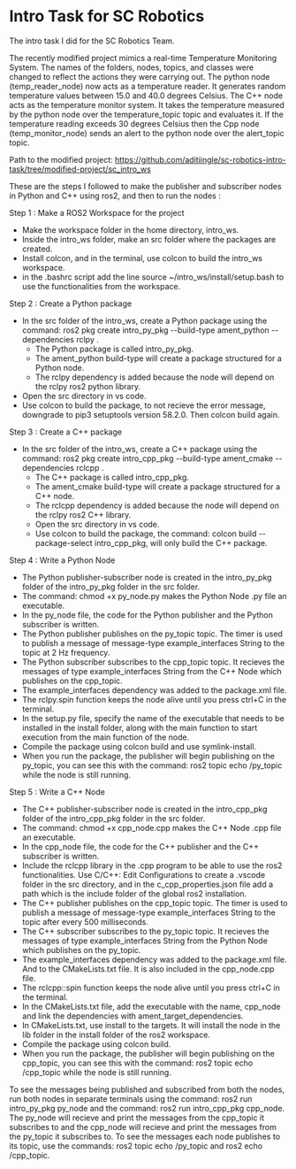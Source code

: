 # Intro Task for SC Robotics
The intro task I did for the SC Robotics Team.

The recently modified project mimics a real-time Temperature Monitoring System.
The names of the folders, nodes, topics, and classes were changed to reflect the actions they were carrying out.
The python node (temp_reader_node) now acts as a temperature reader. It generates random temperature values between 15.0 and 40.0 degrees Celsius.
The C++ node acts as the temperature monitor system. It takes the temperature measured by the python node over the temperature_topic topic and evaluates it. If the temperature reading exceeds 30 degrees Celsius then the Cpp node (temp_monitor_node) sends an alert to the python node over the alert_topic topic.

Path to the modified project: https://github.com/aditiingle/sc-robotics-intro-task/tree/modified-project/sc_intro_ws

These are the steps I followed to make the publisher and subscriber nodes in Python and C++ using ros2, and then to run the nodes :

Step 1 : Make a ROS2 Workspace for the project
  - Make the workspace folder in the home directory, intro_ws.
  - Inside the intro_ws folder, make an src folder where the packages are created.
  - Install colcon, and in the terminal, use colcon to build the intro_ws workspace.
  - in the .bashrc script add the line source ~/intro_ws/install/setup.bash to use the functionalities from the workspace.

Step 2 : Create a Python package
  - In the src folder of the intro_ws, create a Python package using the command: ros2 pkg create intro_py_pkg --build-type ament_python --dependencies rclpy .
    - The Python package is called intro_py_pkg.
    - The ament_python build-type will create a package structured for a Python node.
    - The rclpy dependency is added because the node will depend on the rclpy ros2 python library.
  - Open the src directory in vs code.
  - Use colcon to build the package, to not recieve the error message, downgrade to pip3 setuptools version 58.2.0. Then colcon build again.
    
Step 3 : Create a C++ package
- In the src folder of the intro_ws, create a C++ package using the command: ros2 pkg create intro_cpp_pkg --build-type ament_cmake --dependencies rclcpp .
    - The C++ package is called intro_cpp_pkg.
    - The ament_cmake build-type will create a package structured for a C++ node.
    - The rclcpp dependency is added because the node will depend on the rclpy ros2 C++ library.
  - Open the src directory in vs code.
  - Use colcon to build the package, the command: colcon build --package-select intro_cpp_pkg, will only build the C++ package.

Step 4 : Write a Python Node
  - The Python publisher-subscriber node is created in the intro_py_pkg folder of the intro_py_pkg folder in the src folder.
  - The command: chmod +x py_node.py makes the Python Node .py file an executable.
  - In the py_node file, the code for the Python publisher and the Python subscriber is written.
  - The Python publisher publishes on the py_topic topic. The timer is used to publish a message of message-type example_interfaces String to the topic at 2 Hz frequency.
  - The Python subscriber subscribes to the cpp_topic topic. It recieves the messages of type example_interfaces String from the C++ Node which publishes on the cpp_topic.
  - The example_interfaces dependency was added to the package.xml file.
  - The rclpy.spin function keeps the node alive until you press ctrl+C in the terminal.
  - In the setup.py file, specify the name of the executable that needs to be installed in the install folder, along with the main function to start execution from the main function of the node.
  - Compile the package using colcon build and use symlink-install.
  - When you run the package, the publisher will begin publishing on the py_topic, you can see this with the command: ros2 topic echo /py_topic while the node is still running.

Step 5 : Write a C++ Node 
  - The C++ publisher-subscriber node is created in the intro_cpp_pkg folder of the intro_cpp_pkg folder in the src folder.
  - The command: chmod +x cpp_node.cpp makes the C++ Node .cpp file an executable.
  - In the cpp_node file, the code for the C++ publisher and the C++ subscriber is written.
  - Include the rclcpp library in the .cpp program to be able to use the ros2 functionalities. Use C/C++: Edit Configurations to create a .vscode folder in the src directory, and in the c_cpp_properties.json file add a path which is the include folder of the global ros2 installation.
  - The C++ publisher publishes on the cpp_topic topic. The timer is used to publish a message of message-type example_interfaces String to the topic after every 500 milliseconds.
  - The C++ subscriber subscribes to the py_topic topic. It recieves the messages of type example_interfaces String from the Python Node which publishes on the py_topic.
  - The example_interfaces dependency was added to the package.xml file. And to the CMakeLists.txt file. It is also included in the cpp_node.cpp file.
  - The rclcpp::spin function keeps the node alive until you press ctrl+C in the terminal.
  - In the CMakeLists.txt file, add the executable with the name, cpp_node and link the dependencies with ament_target_dependencies.
  - In CMakeLists.txt, use install to the targets. It will install the node in the lib folder in the install folder of the ros2 workspace.
  - Compile the package using colcon build.
  - When you run the package, the publisher will begin publishing on the cpp_topic, you can see this with the command: ros2 topic echo /cpp_topic while the node is still running.

To see the messages being published and subscribed from both the nodes, run both nodes in separate terminals using the command: ros2 run intro_py_pkg py_node and the command: ros2 run intro_cpp_pkg cpp_node. The py_node will recieve and print the messages from the cpp_topic it subscribes to and the cpp_node will recieve and print the messages from the py_topic it subscribes to. To see the messages each node publishes to its topic, use the commands: ros2 topic echo /py_topic and ros2 echo /cpp_topic.
